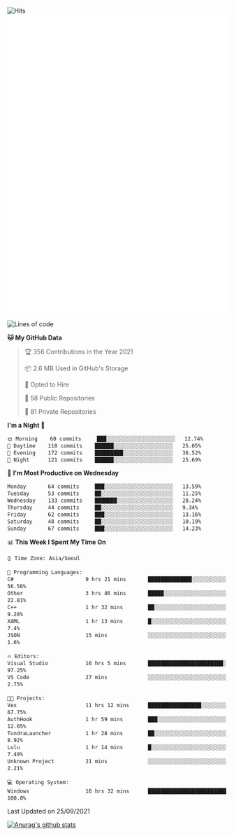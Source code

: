 ![Hits](https://hits.seeyoufarm.com/api/count/incr/badge.svg?url=https%3A%2F%2Fgithub.com%2Fkokose1234&count_bg=%2379C83D&title_bg=%23555555&icon=apple.svg&icon_color=%23E7E7E7&title=hits&edge_flat=false)
<br/>
![Metrics](https://github.com/kokose1234/kokose1234/blob/main/github-metrics.svg)

<!--START_SECTION:waka-->
![Lines of code](https://img.shields.io/badge/From%20Hello%20World%20I%27ve%20Written-12.4%20million%20lines%20of%20code-blue)

**🐱 My GitHub Data** 

> 🏆 356 Contributions in the Year 2021
 > 
> 📦 2.6 MB Used in GitHub's Storage 
 > 
> 💼 Opted to Hire
 > 
> 📜 58 Public Repositories 
 > 
> 🔑 81 Private Repositories  
 > 
**I'm a Night 🦉** 

```text
🌞 Morning    60 commits     ███░░░░░░░░░░░░░░░░░░░░░░   12.74% 
🌆 Daytime    118 commits    ██████░░░░░░░░░░░░░░░░░░░   25.05% 
🌃 Evening    172 commits    █████████░░░░░░░░░░░░░░░░   36.52% 
🌙 Night      121 commits    ██████░░░░░░░░░░░░░░░░░░░   25.69%

```
📅 **I'm Most Productive on Wednesday** 

```text
Monday       64 commits     ███░░░░░░░░░░░░░░░░░░░░░░   13.59% 
Tuesday      53 commits     ██░░░░░░░░░░░░░░░░░░░░░░░   11.25% 
Wednesday    133 commits    ███████░░░░░░░░░░░░░░░░░░   28.24% 
Thursday     44 commits     ██░░░░░░░░░░░░░░░░░░░░░░░   9.34% 
Friday       62 commits     ███░░░░░░░░░░░░░░░░░░░░░░   13.16% 
Saturday     48 commits     ██░░░░░░░░░░░░░░░░░░░░░░░   10.19% 
Sunday       67 commits     ███░░░░░░░░░░░░░░░░░░░░░░   14.23%

```


📊 **This Week I Spent My Time On** 

```text
⌚︎ Time Zone: Asia/Seoul

💬 Programming Languages: 
C#                       9 hrs 21 mins       ██████████████░░░░░░░░░░░   56.56% 
Other                    3 hrs 46 mins       █████░░░░░░░░░░░░░░░░░░░░   22.81% 
C++                      1 hr 32 mins        ██░░░░░░░░░░░░░░░░░░░░░░░   9.28% 
XAML                     1 hr 13 mins        █░░░░░░░░░░░░░░░░░░░░░░░░   7.4% 
JSON                     15 mins             ░░░░░░░░░░░░░░░░░░░░░░░░░   1.6%

🔥 Editors: 
Visual Studio            16 hrs 5 mins       ████████████████████████░   97.25% 
VS Code                  27 mins             ░░░░░░░░░░░░░░░░░░░░░░░░░   2.75%

🐱‍💻 Projects: 
Vex                      11 hrs 12 mins      █████████████████░░░░░░░░   67.75% 
AuthHook                 1 hr 59 mins        ███░░░░░░░░░░░░░░░░░░░░░░   12.05% 
TundraLauncher           1 hr 28 mins        ██░░░░░░░░░░░░░░░░░░░░░░░   8.92% 
Lulu                     1 hr 14 mins        █░░░░░░░░░░░░░░░░░░░░░░░░   7.49% 
Unknown Project          21 mins             ░░░░░░░░░░░░░░░░░░░░░░░░░   2.21%

💻 Operating System: 
Windows                  16 hrs 32 mins      █████████████████████████   100.0%

```


 Last Updated on 25/09/2021
<!--END_SECTION:waka-->

[![Anurag's github stats](https://github-readme-stats.vercel.app/api?username=kokose1234&theme=dracula)](https://github.com/anuraghazra/github-readme-stats)



	

